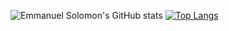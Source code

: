 ![Emmanuel Solomon's GitHub stats](https://github-readme-stats.vercel.app/api?username=Kis123mas&show_icons=true&theme=radical)
[![Top Langs](https://github-readme-stats.vercel.app/api/top-langs/?username=Kis123mas&layout=compact)](https://github.com/anuraghazra/github-readme-stats)
